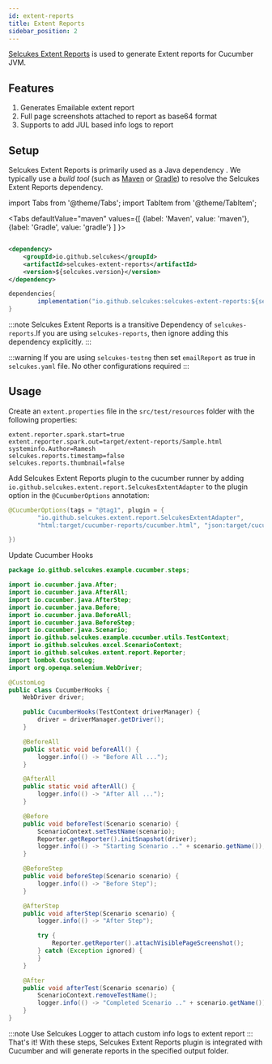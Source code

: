 ```yaml
---
id: extent-reports
title: Extent Reports
sidebar_position: 2
---
```


[Selcukes Extent Reports](https://github.com/selcukes/selcukes-java/tree/master/selcukes-extent-reports) is used to
generate Extent reports for Cucumber JVM.

## Features

1. Generates Emailable extent report
2. Full page screenshots attached to report as base64 format
3. Supports to add JUL based info logs to report

## Setup

Selcukes Extent Reports is primarily used as a Java dependency . We typically use a _build tool_ (such
as [Maven](https://maven.apache.org/) or [Gradle](https://gradle.org/)) to resolve the Selcukes Extent Reports
dependency.

import Tabs from '@theme/Tabs'; import TabItem from '@theme/TabItem';

<Tabs defaultValue="maven"
values={[
{label: 'Maven', value: 'maven'},{label: 'Gradle', value: 'gradle'}
]
}>

<TabItem value="maven">

```xml

<dependency>
    <groupId>io.github.selcukes</groupId>
    <artifactId>selcukes-extent-reports</artifactId>
    <version>${selcukes.version}</version>
</dependency>
```

</TabItem>
<TabItem value="gradle">

```java
dependencies{
        implementation("io.github.selcukes:selcukes-extent-reports:${selcukes.version}")
}
```

</TabItem>
</Tabs>

:::note 
Selcukes Extent Reports is a transitive Dependency of `selcukes-reports`.If you are using `selcukes-reports`,
then ignore adding this dependency explicitly.
:::

:::warning 
If you are using `selcukes-testng` then set `emailReport` as true in `selcukes.yaml` file. No other configurations required
:::

## Usage

Create an `extent.properties` file in the `src/test/resources` folder with the following properties:

```shell
extent.reporter.spark.start=true
extent.reporter.spark.out=target/extent-reports/Sample.html
systeminfo.Author=Ramesh
selcukes.reports.timestamp=false
selcukes.reports.thumbnail=false
```

Add Selcukes Extent Reports plugin to the cucumber runner by adding `io.github.selcukes.extent.report.SelcukesExtentAdapter` to the plugin option in the `@CucumberOptions` annotation:

```java
@CucumberOptions(tags = "@tag1", plugin = {
        "io.github.selcukes.extent.report.SelcukesExtentAdapter",
        "html:target/cucumber-reports/cucumber.html", "json:target/cucumber-reports/cucumber.json"

})
```
Update Cucumber Hooks 
```java
package io.github.selcukes.example.cucumber.steps;

import io.cucumber.java.After;
import io.cucumber.java.AfterAll;
import io.cucumber.java.AfterStep;
import io.cucumber.java.Before;
import io.cucumber.java.BeforeAll;
import io.cucumber.java.BeforeStep;
import io.cucumber.java.Scenario;
import io.github.selcukes.example.cucumber.utils.TestContext;
import io.github.selcukes.excel.ScenarioContext;
import io.github.selcukes.extent.report.Reporter;
import lombok.CustomLog;
import org.openqa.selenium.WebDriver;

@CustomLog
public class CucumberHooks {
	WebDriver driver;

	public CucumberHooks(TestContext driverManager) {
		driver = driverManager.getDriver();
	}

	@BeforeAll
	public static void beforeAll() {
		logger.info(() -> "Before All ...");
	}

	@AfterAll
	public static void afterAll() {
		logger.info(() -> "After All ...");
	}

	@Before
	public void beforeTest(Scenario scenario) {
		ScenarioContext.setTestName(scenario);
		Reporter.getReporter().initSnapshot(driver);
		logger.info(() -> "Starting Scenario .." + scenario.getName());
	}

	@BeforeStep
	public void beforeStep(Scenario scenario) {
		logger.info(() -> "Before Step");
	}

	@AfterStep
	public void afterStep(Scenario scenario) {
		logger.info(() -> "After Step");

		try {
			Reporter.getReporter().attachVisiblePageScreenshot();
		} catch (Exception ignored) {
		}
	}

	@After
	public void afterTest(Scenario scenario) {
		ScenarioContext.removeTestName();
		logger.info(() -> "Completed Scenario .." + scenario.getName());
	}
}
```

:::note 
Use Selcukes Logger to attach custom info logs to extent report
:::
That's it! With these steps, Selcukes Extent Reports plugin is integrated with Cucumber and will generate reports in the specified output folder.
